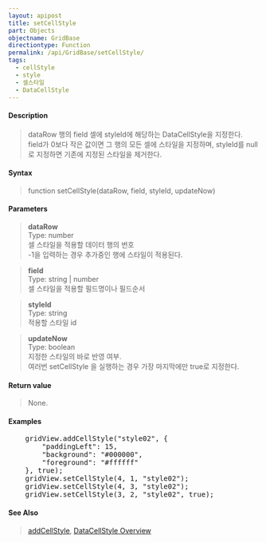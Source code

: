 ```yaml
---
layout: apipost
title: setCellStyle
part: Objects
objectname: GridBase
directiontype: Function
permalink: /api/GridBase/setCellStyle/
tags:
  - cellStyle
  - style
  - 셀스타일
  - DataCellStyle
---
```



#### Description

> dataRow 행의 field 셀에 styleId에 해당하는 DataCellStyle을 지정한다.   
> field가 0보다 작은 값이면 그 행의 모든 셀에 스타일을 지정하며, styleId를 null로 지정하면 기존에 지정된 스타일을 제거한다.  

#### Syntax

> function setCellStyle(dataRow, field, styleId, updateNow)

#### Parameters

> **dataRow**  
> Type: number  
> 셀 스타일을 적용할 데이터 행의 번호  
> -1을 입력하는 경우 추가중인 행에 스타일이 적용된다.

> **field**  
> Type: string \| number  
> 셀 스타일을 적용할 필드명이나 필드순서  

> **styleId**  
> Type: string  
> 적용할 스타일 id  

> **updateNow**  
> Type: boolean  
> 지정한 스타일의 바로 반영 여부.   
> 여러번 setCellStyle 을 실행하는 경우 가장 마지막에만 true로 지정한다.  

#### Return value

> None.

#### Examples 

<pre class="prettyprint">
    gridView.addCellStyle("style02", {
        "paddingLeft": 15,
        "background": "#000000",
        "foreground": "#ffffff"
    }, true);
    gridView.setCellStyle(4, 1, "style02");
    gridView.setCellStyle(4, 3, "style02");
    gridView.setCellStyle(3, 2, "style02", true);
</pre>

#### See Also
> [addCellStyle](/api/GridBase/addCellStyle), [DataCellStyle Overview](http://demo.realgrid.com/Demo/DataCellStyleConcept)